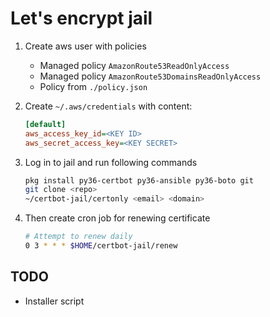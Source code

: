 # Let's encrypt jail

1. Create aws user with policies
    * Managed policy ``AmazonRoute53ReadOnlyAccess`` 
    * Managed policy ``AmazonRoute53DomainsReadOnlyAccess``
    * Policy from ``./policy.json``


2. Create ``~/.aws/credentials`` with content:
    ```ini
    [default]
    aws_access_key_id=<KEY ID>
    aws_secret_access_key=<KEY SECRET>
    ```

3. Log in to jail and run following commands
    ```sh
    pkg install py36-certbot py36-ansible py36-boto git
    git clone <repo>
    ~/certbot-jail/certonly <email> <domain>
    ```

4. Then create cron job for renewing certificate
    ```sh
    # Attempt to renew daily
    0 3 * * * $HOME/certbot-jail/renew
    ```

## TODO
* Installer script
